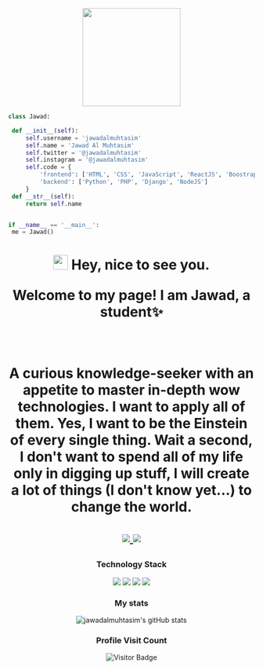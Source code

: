 <div align='center'>
  <img src="https://capsule-render.vercel.app/api?type=waving&height=200&text=Jawad%20Git&fontAlign=75&fontAlignY=40&color=gradient" height="200"/>
</div>

   ```python
class Jawad:

    def __init__(self):
        self.username = 'jawadalmuhtasim'
        self.name = 'Jawad Al Muhtasim'
        self.twitter = '@jawadalmuhtasim'
        self.instagram = '@jawadalmuhtasim'
        self.code = {
            'frontend': ['HTML', 'CSS', 'JavaScript', 'ReactJS', 'Boostrap'],
            'backend': ['Python', 'PHP', 'Django', 'NodeJS']
        }
    def __str__(self):
        return self.name


if __name__ == '__main__':
    me = Jawad()


```

<div align='center'>

  <h1><img src="https://emojis.slackmojis.com/emojis/images/1531849430/4246/blob-sunglasses.gif?1531849430" width="30"/> Hey, nice to see you.</</h1>
  <p></p>
  
  <p>Welcome to my page! I am Jawad, a student✨</p>
  <br>
  <p>
  A curious knowledge-seeker with an appetite to master in-depth wow technologies. I want to apply all of them. Yes, I want to be the Einstein of every single thing. Wait a second, I don't want to spend all of my life only in digging up stuff, I will create a lot of things (I don't know yet...) to change the world.
  </p>
    <p align='center'>
  
  <a href="https://www.facebook.com/jawadalmuhtasim.page/">
    <img src="https://img.shields.io/badge/Facebook-1877F2?style=for-the-badge&logo=facebook&logoColor=white" />
  </a>
  <a href="https://twitter.com/jawadalmuhtasim?s=09">
    <img src="https://img.shields.io/badge/Twitter-1DA1F2?style=for-the-badge&logo=twitter&logoColor=white" />        
  </a>
  
</p>

  ### Technology Stack
  <div align='center'>
    <span><img src="https://img.shields.io/badge/HTML5-E34F26?style=for-the-badge&logo=html5&logoColor=white"/><span>
    <img src="https://img.shields.io/badge/CSS3-1572B6?style=for-the-badge&logo=css3&logoColor=white"/>
    <img src="https://img.shields.io/badge/JavaScript-F7DF1E?style=for-the-badge&logo=javascript&logoColor=white"/>
    <img src="https://img.shields.io/badge/Python-3776AB?style=for-the-badge&logo=python&logoColor=white"/>

  </div>
  
  ### My stats
  ![jawadalmuhtasim's gitHub stats](https://github-readme-stats.vercel.app/api?username=jawadalmuhtasim&show_icons=true&theme=radical)   
   
  ### Profile Visit Count   
  ![Visitor Badge](https://visitor-badge.laobi.icu/badge?page_id=jawadalmuhtasim.jawadalmuhtasim)
  <br> 
</div>  
